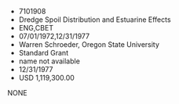 * 7101908
* Dredge Spoil Distribution and Estuarine Effects
* ENG,CBET
* 07/01/1972,12/31/1977
* Warren Schroeder, Oregon State University
* Standard Grant
*   name not available
* 12/31/1977
* USD 1,119,300.00

NONE